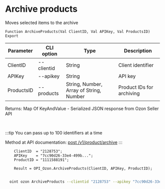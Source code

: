 ﻿---
sidebar_position: 12
---

# Archive products
 Moves selected items to the archive



`Function ArchiveProducts(Val ClientID, Val APIKey, Val ProductsID) Export`

  | Parameter | CLI option | Type | Description |
  |-|-|-|-|
  | ClientID | --clientid | String | Client identifier |
  | APIKey | --apikey | String | API key |
  | ProductsID | --products | String, Number, Array of String, Number | Product IDs for archiving |

  
  Returns:  Map Of KeyAndValue - Serialized JSON response from Ozon Seller API

<br/>

:::tip
You can pass up to 100 identifiers at a time

 Method at API documentation: [post /v1/product/archive](https://docs.ozon.ru/api/seller/#operation/ProductAPI_ProductArchive)
:::
<br/>


```bsl title="Code example"
    ClientID  = "2128753";
    APIKey    = "7cc90d26-33e4-499b...";
    ProductID = "1111588191";

    Result = OPI_Ozon.ArchiveProducts(ClientID, APIKey, ProductID);
```



```sh title="CLI command example"
    
  oint ozon ArchiveProducts --clientid "2128753" --apikey "7cc90d26-33e4-499b..." --products %products%

```

```json title="Result"

```
